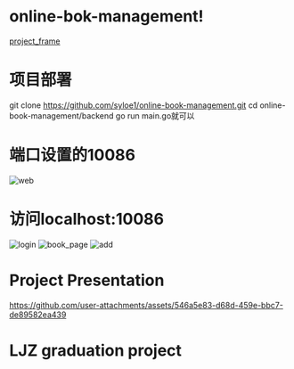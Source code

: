 # online-bok-management!
[project_frame](https://github.com/user-attachments/assets/fff9fe43-bb4a-41c5-bf29-ceba7d3bd875)

# 项目部署
  git clone https://github.com/syloe1/online-book-management.git
  cd online-book-management/backend
  go run main.go就可以
# 端口设置的10086
![web](https://github.com/user-attachments/assets/3ccc5fe3-5130-4372-ae80-8043ae828005)
# 访问localhost:10086
![login](https://github.com/user-attachments/assets/a95e3204-1a7e-49e4-ba25-caaca5f48d92)
![book_page](https://github.com/user-attachments/assets/3a51f68d-3c55-4af5-901d-294cdc4b8cf1)
![add](https://github.com/user-attachments/assets/ce5bdd3a-d64e-4673-a747-1310b77d8663)
# Project Presentation
https://github.com/user-attachments/assets/546a5e83-d68d-459e-bbc7-de89582ea439

# LJZ graduation project
